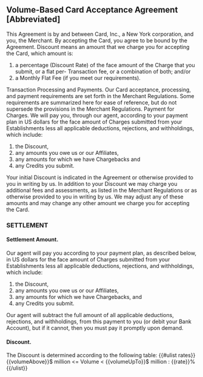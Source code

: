 ## Volume-Based Card Acceptance Agreement [Abbreviated]

This Agreement is by and between Card, Inc., a New York corporation, and you, the Merchant. By accepting the Card, you agree to be bound by the Agreement. 
Discount means an amount that we charge you for accepting the Card, which amount is: 

1. a percentage (Discount Rate) of the face amount of the Charge that you submit, or a flat per-
Transaction fee, or a combination of both; and/or 
1. a Monthly Flat Fee (if you meet our requirements).

Transaction Processing and Payments. Our Card acceptance, processing, and payment requirements are set forth in the Merchant Regulations. Some requirements are summarized here for ease of reference, but do not supersede the provisions in the Merchant Regulations.
Payment for Charges. We will pay you, through our agent, according to your payment plan in US dollars for the face amount of Charges submitted from your Establishments less all applicable deductions, rejections, and withholdings, which include: 

1. the Discount, 
1. any amounts you owe us or our Affiliates, 
1. any amounts for which we have Chargebacks and 
1. any Credits you submit.

Your initial Discount is indicated in the Agreement or otherwise provided to you in writing by us. In addition to your Discount we may charge you additional fees and assessments, as listed in the Merchant Regulations or as otherwise provided to you in writing by us. We may adjust any of these amounts and may change any other amount we charge you for accepting the Card.

### SETTLEMENT
#### Settlement Amount.
Our agent will pay you according to your payment plan, as described below, in US dollars for the face amount of Charges submitted from your Establishments less all applicable deductions, rejections, and withholdings, which include: 

1. the Discount, 
1. any amounts you owe us or our Affiliates, 
1. any amounts for which we have Chargebacks, and
1. any Credits you submit.

Our agent will subtract the full amount of all applicable deductions, rejections, and withholdings, from this payment to you (or debit your Bank Account), but if it cannot, then you must pay it promptly upon demand.

#### Discount.

The Discount is determined according to the following table:
{{#ulist rates}}
{{volumeAbove}}$ million <= Volume < {{volumeUpTo}}$ million : {{rate}}%
{{/ulist}}
